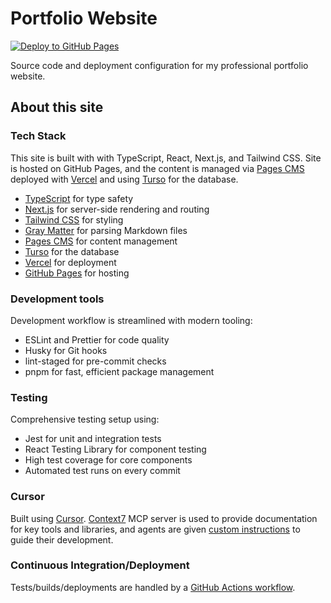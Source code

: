 # Portfolio Website

[![Deploy to GitHub Pages](https://github.com/cmhac/portfolio-site/actions/workflows/deploy.yml/badge.svg)](https://github.com/cmhac/portfolio-site/actions/workflows/deploy.yml)

Source code and deployment configuration for my professional portfolio website.

## About this site

### Tech Stack

This site is built with with TypeScript, React, Next.js, and Tailwind CSS. Site is hosted on GitHub Pages, and the content is managed via [Pages CMS](https://pagescms.org) deployed with [Vercel](https://vercel.com) and using [Turso](https://turso.tech) for the database.

- [TypeScript](https://www.typescriptlang.org) for type safety
- [Next.js](https://nextjs.org) for server-side rendering and routing
- [Tailwind CSS](https://tailwindcss.com) for styling
- [Gray Matter](https://github.com/jonschlinkert/gray-matter) for parsing Markdown files
- [Pages CMS](https://pagescms.org) for content management
- [Turso](https://turso.tech) for the database
- [Vercel](https://vercel.com) for deployment
- [GitHub Pages](https://pages.github.com) for hosting

### Development tools

Development workflow is streamlined with modern tooling:

- ESLint and Prettier for code quality
- Husky for Git hooks
- lint-staged for pre-commit checks
- pnpm for fast, efficient package management

### Testing

Comprehensive testing setup using:

- Jest for unit and integration tests
- React Testing Library for component testing
- High test coverage for core components
- Automated test runs on every commit

### Cursor

Built using [Cursor](https://cursor.sh). [Context7](https://context7.com) MCP server is used to provide documentation for key tools and libraries, and agents are given [custom instructions](.cursor/rules/test-driven-development.mdc) to guide their development.

### Continuous Integration/Deployment

Tests/builds/deployments are handled by a [GitHub Actions workflow](.github/workflows/deploy.yml).
